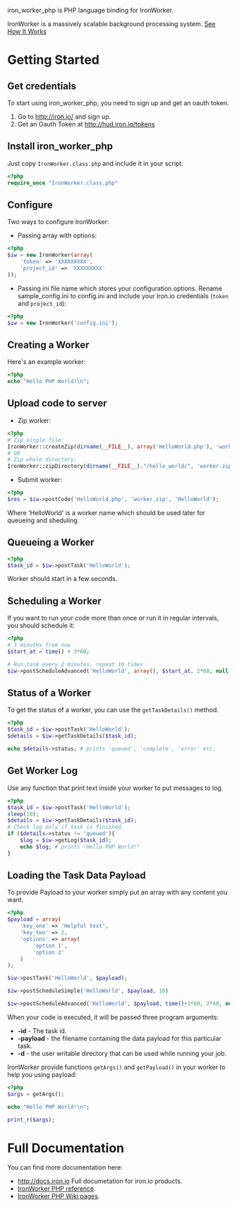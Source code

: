 iron_worker_php is PHP language binding for IronWorker.

IronWorker is a massively scalable background processing system.
[See How It Works](http://www.iron.io/products/worker/how)

# Getting Started


## Get credentials
To start using iron_worker_php, you need to sign up and get an oauth token.

1. Go to http://iron.io/ and sign up.
2. Get an Oauth Token at http://hud.iron.io/tokens

## Install iron_worker_php
Just copy ```IronWorker.class.php``` and include it in your script:

```php
<?php
require_once "IronWorker.class.php"
```
## Configure
Two ways to configure IronWorker:

* Passing array with options:

```php
<?php
$iw = new IronWorker(array(
    'token' => 'XXXXXXXXX',
    'project_id' => 'XXXXXXXXX'
));
```
* Passing ini file name which stores your configuration options. Rename sample_config.ini to config.ini and include your Iron.io credentials (`token` and `project_id`):

```php
<?php
$iw = new IronWorker('config.ini');
```

## Creating a Worker

Here's an example worker:

```php
<?php
echo "Hello PHP World!\n";
```
## Upload code to server

* Zip worker:

```php
<?php
# Zip single file:
IronWorker::createZip(dirname(__FILE__), array('HelloWorld.php'), 'worker.zip', true);
# OR
# Zip whole directory:
IronWorker::zipDirectory(dirname(__FILE__)."/hello_world/", 'worker.zip', true);
```
* Submit worker:

```php
<?php
$res = $iw->postCode('HelloWorld.php', 'worker.zip', 'HelloWorld');
```
Where 'HelloWorld' is a worker name which should be used later for queueing and sheduling.

## Queueing a Worker

```php
<?php
$task_id = $iw->postTask('HelloWorld');
```
Worker should start in a few seconds.

## Scheduling a Worker
If you want to run your code more than once or run it in regular intervals, you should schedule it:

```php
<?php
# 3 minutes from now
$start_at = time() + 3*60;

# Run task every 2 minutes, repeat 10 times
$iw->postScheduleAdvanced('HelloWorld', array(), $start_at, 2*60, null, 10);
```

## Status of a Worker
To get the status of a worker, you can use the ```getTaskDetails()``` method.

```php
<?php
$task_id = $iw->postTask('HelloWorld');
$details = $iw->getTaskDetails($task_id);

echo $details->status; # prints 'queued', 'complete', 'error' etc.
```

## Get Worker Log

Use any function that print text inside your worker to put messages to log.

```php
<?php
$task_id = $iw->postTask('HelloWorld');
sleep(10);
$details = $iw->getTaskDetails($task_id);
# Check log only if task is finished.
if ($details->status != 'queued'){
    $log = $iw->getLog($task_id);
    echo $log; # prints "Hello PHP World!"
}
```

## Loading the Task Data Payload

To provide Payload to your worker simply put an array with any content you want.

```php
<?php
$payload = array(
    'key_one' => 'Helpful text',
    'key_two' => 2,
    'options' => array(
        'option 1',
        'option 2'
    )
);

$iw->postTask('HelloWorld', $payload);

$iw->postScheduleSimple('HelloWorld', $payload, 10)

$iw->postScheduleAdvanced('HelloWorld', $payload, time()+3*60, 2*60, null, 5);
```

When your code is executed, it will be passed three program arguments:

* **-id** - The task id.
* **-payload** - the filename containing the data payload for this particular task.
* **-d** - the user writable directory that can be used while running your job.

IronWorker provide functions `getArgs()` and `getPayload()` in your worker to help you using payload:

```php
<?php
$args = getArgs();

echo "Hello PHP World!\n";

print_r($args);

```

# Full Documentation

You can find more documentation here:

* http://docs.iron.io Full documetation for iron.io products.
* [IronWorker PHP reference](http://iron-io.github.com/iron_worker_php/).
* [IronWorker PHP Wiki pages](https://github.com/iron-io/iron_worker_php/wiki).